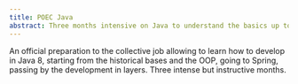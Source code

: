 ```yaml
---
title: POEC Java
abstract: Three months intensive on Java to understand the basics up to recent frameworks like Spring.
---
```


An official preparation to the collective job allowing to learn how to develop in Java 8, starting from the historical bases and the OOP, going to Spring, passing by the development in layers. Three intense but instructive months.
